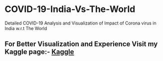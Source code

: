 # COVID-19-India-Vs-The-World
Detailed COVID-19 Analysis and Visualization of Impact of Corona virus in India w.r.t The World
## For Better Visualization and Experience Visit my Kaggle page:- [Kaggle](https://www.kaggle.com/samyakkala/covid-19-analysis-india-vs-the-world?scriptVersionId=40201277)

